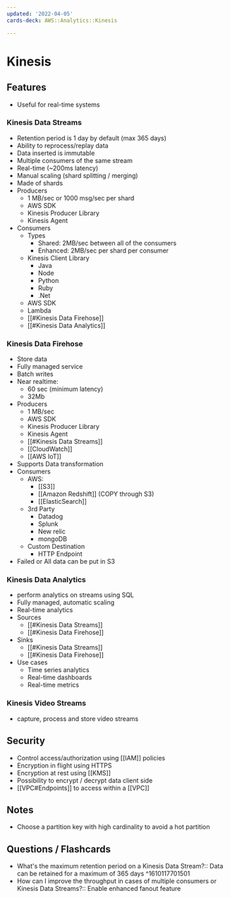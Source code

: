 ```yaml
---
updated: '2022-04-05'
cards-deck: AWS::Analytics::Kinesis

---
```


# Kinesis

## Features

- Useful for real-time systems

### Kinesis Data Streams
- Retention period is 1 day by default (max 365 days)
- Ability to reprocess/replay data
- Data inserted is immutable
- Multiple consumers of the same stream
- Real-time (~200ms latency)
- Manual scaling (shard splitting / merging)
- Made of shards
- Producers
    - 1 MB/sec or 1000 msg/sec per shard
    - AWS SDK
    - Kinesis Producer Library
    - Kinesis Agent
- Consumers
    - Types
        - Shared: 2MB/sec between all of the consumers
        - Enhanced: 2MB/sec per shard per consumer
    - Kinesis Client Library
        - Java
        - Node
        - Python
        - Ruby
        - .Net
    - AWS SDK
    - Lambda
    - [[#Kinesis Data Firehose]]
    - [[#Kinesis Data Analytics]]

### Kinesis Data Firehose
- Store data 
- Fully managed service
- Batch writes 
- Near realtime:
    - 60 sec (minimum latency)
    - 32Mb 
- Producers
    - 1 MB/sec
    - AWS SDK
    - Kinesis Producer Library
    - Kinesis Agent
    - [[#Kinesis Data Streams]]
    - [[CloudWatch]]
    - [[AWS IoT]]
 - Supports Data transformation
- Consumers
    - AWS:
        - [[S3]]
        - [[Amazon Redshift]] (COPY through S3)
        - [[ElasticSearch]]
    - 3rd Party
        - Datadog
        - Splunk
        - New relic
        - mongoDB
    - Custom Destination
        - HTTP Endpoint
 - Failed or All data can be put in S3

### Kinesis Data Analytics
- perform analytics on streams using SQL
- Fully managed, automatic scaling
- Real-time analytics
- Sources
    - [[#Kinesis Data Streams]]
    - [[#Kinesis Data Firehose]]
- Sinks
    - [[#Kinesis Data Streams]]
    - [[#Kinesis Data Firehose]]
 - Use cases
     - Time series analytics
     - Real-time dashboards
     - Real-time metrics

### Kinesis Video Streams
- capture, process and store video streams

## Security

- Control access/authorization using [[IAM]] policies
- Encryption in flight using HTTPS
- Encryption at rest using [[KMS]]
- Possibility to encrypt / decrypt data client side
- [[VPC#Endpoints]] to access within a [[VPC]]

## Notes

- Choose a partition key with high cardinality to avoid a hot partition

## Questions / Flashcards

- What's the maximum retention period on a Kinesis Data Stream?:: Data can be retained for a maximum of 365 days
^1610117701501
- How can I improve the throughput in cases of multiple consumers or Kinesis Data Streams?:: Enable enhanced fanout feature     
